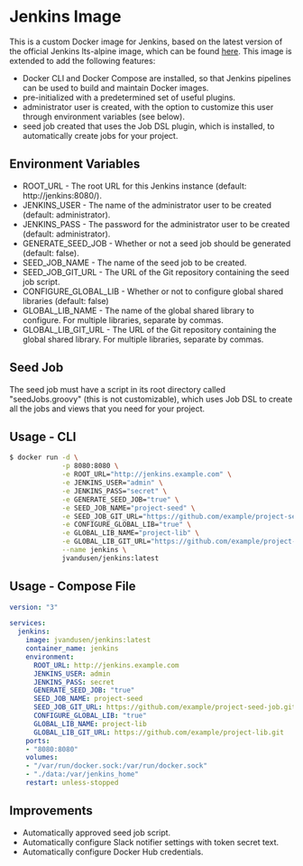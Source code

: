 # Jenkins Image

This is a custom Docker image for Jenkins, based on the latest version of the official Jenkins lts-alpine image, which can be found
[here](https://hub.docker.com/r/jenkins/jenkins/). This image is extended to add the following features:

* Docker CLI and Docker Compose are installed, so that Jenkins pipelines can be used to build and maintain Docker images.
* pre-initialized with a predetermined set of useful plugins.
* administrator user is created, with the option to customize this user through environment variables (see below).
* seed job created that uses the Job DSL plugin, which is installed, to automatically create jobs for your project.

## Environment Variables

* ROOT_URL - The root URL for this Jenkins instance (default: http://jenkins:8080/).
* JENKINS_USER - The name of the administrator user to be created (default: administrator).
* JENKINS_PASS - The password for the administrator user to be created (default: administrator).
* GENERATE_SEED_JOB - Whether or not a seed job should be generated (default: false).
* SEED_JOB_NAME - The name of the seed job to be created.
* SEED_JOB_GIT_URL - The URL of the Git repository containing the seed job script.
* CONFIGURE_GLOBAL_LIB - Whether or not to configure global shared libraries (default: false)
* GLOBAL_LIB_NAME - The name of the global shared library to configure. For multiple libraries, separate by commas.
* GLOBAL_LIB_GIT_URL - The URL of the Git repository containing the global shared library. For multiple libraries, separate by commas.

## Seed Job

The seed job must have a script in its root directory called "seedJobs.groovy" (this is not customizable), which uses Job DSL to
create all the jobs and views that you need for your project.

## Usage - CLI

```bash
$ docker run -d \
             -p 8080:8080 \
             -e ROOT_URL="http://jenkins.example.com" \
             -e JENKINS_USER="admin" \
             -e JENKINS_PASS="secret" \
             -e GENERATE_SEED_JOB="true" \
             -e SEED_JOB_NAME="project-seed" \
             -e SEED_JOB_GIT_URL="https://github.com/example/project-seed-job.git" \
             -e CONFIGURE_GLOBAL_LIB="true" \
             -e GLOBAL_LIB_NAME="project-lib" \
             -e GLOBAL_LIB_GIT_URL="https://github.com/example/project-lib.git" \
             --name jenkins \
             jvandusen/jenkins:latest
```

## Usage - Compose File

```yaml
version: "3"

services:
  jenkins:
    image: jvandusen/jenkins:latest
    container_name: jenkins
    environment:
      ROOT_URL: http://jenkins.example.com
      JENKINS_USER: admin
      JENKINS_PASS: secret
      GENERATE_SEED_JOB: "true"
      SEED_JOB_NAME: project-seed
      SEED_JOB_GIT_URL: https://github.com/example/project-seed-job.git
      CONFIGURE_GLOBAL_LIB: "true"
      GLOBAL_LIB_NAME: project-lib
      GLOBAL_LIB_GIT_URL: https://github.com/example/project-lib.git
    ports:
    - "8080:8080"
    volumes:
    - "/var/run/docker.sock:/var/run/docker.sock"
    - "./data:/var/jenkins_home"
    restart: unless-stopped
```

## Improvements

* Automatically approved seed job script.
* Automatically configure Slack notifier settings with token secret text.
* Automatically configure Docker Hub credentials.

